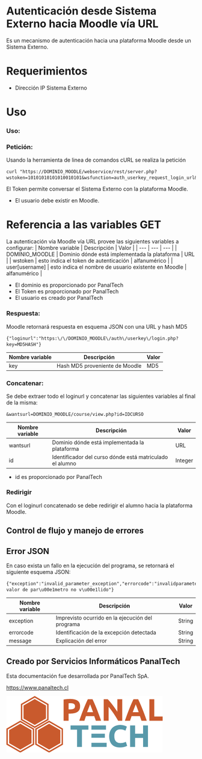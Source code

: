 # Autenticación desde Sistema Externo hacia Moodle vía URL
Es un mecanismo de autenticación hacia una plataforma Moodle desde un Sistema Externo.
# Requerimientos
- Dirección IP Sistema Externo
# Uso
### Uso:
### Petición:
Usando la herramienta de linea de comandos cURL se realiza la petición
```
curl "https://DOMINIO_MOODLE/webservice/rest/server.php?wstoken=10101010101010010101&wsfunction=auth_userkey_request_login_url&moodlewsrestformat=json&user[username]=nombre_usuario"
```
El Token permite conversar el Sistema Externo con la plataforma Moodle.
- El usuario debe existir en Moodle.
# Referencia a las variables GET
La autenticación vía Moodle vía URL provee las siguientes variables a configurar:
| Nombre variable | Descripción                                          | Valor        |
| ---             | ---                                                  | ---          |
| DOMINIO_MOODLE  | Dominio dónde está implementada la plataforma        | URL          |
| wstoken         | esto indica el token de autenticación                | alfanumérico |
| user[username]  | esto indica el nombre de usuario existente en Moodle | alfanumérico |
- El dominio es proporcionado por PanalTech
- El Token es proporcionado por PanalTech
- El usuario es creado por PanalTech

### Respuesta:
Moodle retornará respuesta en esquema JSON con una URL y hash MD5
```
{"loginurl":"https:\/\/DOMINIO_MOODLE\/auth\/userkey\/login.php?key=MD5HASH"}
```
| Nombre variable | Descripción                    | Valor |
| ---             | ---                            | ---   |
| key             | Hash MD5 proveniente de Moodle | MD5   |
### Concatenar:
Se debe extraer todo el loginurl y concatenar las siguientes variables al final de la misma:
```
&wantsurl=DOMINIO_MOODLE/course/view.php?id=IDCURSO
```
| Nombre variable | Descripción                                              | Valor   |
| ---             | ---                                                      | ---     |
| wantsurl        | Dominio dónde está implementada la plataforma            | URL     |
| id              | Identificador del curso dónde está matriculado el alumno | Integer |
- id es proporcionado por PanalTech
### Redirigir
Con el loginurl concatenado se debe redirigir el alumno hacia la plataforma Moodle.
## Control de flujo y manejo de errores
## Error JSON
En caso exista un fallo en la ejecución del programa, se retornará el siguiente esquema JSON:
```
{"exception":"invalid_parameter_exception","errorcode":"invalidparameter","message":"Detectado valor de par\u00e1metro no v\u00e1lido"}
```
| Nombre variable | Descripción                                      | Valor  |
| ---             | ---                                              | ---    |
| exception       | Imprevisto ocurrido en la ejecución del programa | String |
| errorcode       | Identificación de la excepción detectada         | String |
| message         | Explicación del error                            | String |
## Creado por Servicios Informáticos PanalTech
Esta documentación fue desarrollada por PanalTech SpA.

https://www.panaltech.cl

![Screenshot](panaltech.png)
